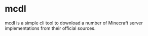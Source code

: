 # mcdl

mcdl is a simple cli tool to download a number of Minecraft server implementations from their official sources.
